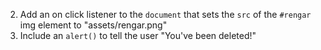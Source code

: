 2. Add an on click listener to the `document` that sets the `src` of the `#rengar` img element to "assets/rengar.png"
3. Include an `alert()` to tell the user "You've been deleted!"